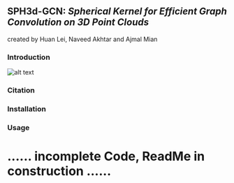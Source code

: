 ## SPH3d-GCN: *Spherical Kernel for Efficient Graph Convolution on 3D Point Clouds*
created by Huan Lei, Naveed Akhtar and Ajmal Mian

### Introduction
![alt text](https://github.com/hlei-ziyan/SPH3D-GCN/blob/master/image/intro_arch.png)

### Citation

### Installation


### Usage

# ...... incomplete Code, ReadMe in construction ......
